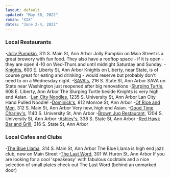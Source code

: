 ```yaml
---
layout: default
updated: "May 30, 2022"
roman: "XIX"
dates: "June 2-4, 2022"
---
```






### Local Restaurants

-[Jolly Pumpkin](https://annarbor.jollypumpkin.com/), 311 S. Main St, Ann Arbor
Jolly Pumpkin on Main Street is a great brewery with fun food. They also have a rooftop space - if it is open - they are open 4-10 on Wed-Thurs and until midnight Saturday and Sunday.
-[Knights](https://knightsrestaurants.com/), 600 E. Liberty St, Ann Arbor
Knights on Liberty, near State, is of course great for eating and drinking - would reserve but probably don't need to on a Wednesday night. 
-[SAVA's](https://www.savasannarbor.com/), 216 S. State St, Ann Arbor
SAVA on State near Washington just reopened after big renovations
-[Slurping Turtle](http://slurpingturtle.com/annarbor), 608 E. Liberty, Ann Arbor
The Slurping Turtle beside Knights is very high end Asian.
-[Lan City Noodles](https://www.lancitynoodles.com/), 1235 S. University St, Ann Arbor
Lan City Hand Pulled Noodle!
-[Dominick's](https://casa-dominicks.business.site/), 812 Monroe St, Ann Arbor
-[Of Rice and Men](https://ofriceandmen.com/), 312 S. Main St, Ann Arbor
Very new, high end Asian.
-[Good Time Charley's](https://www.charleysannarbor.com/), 1140 S. University St, Ann Arbor
-[Brown Jug Restaurant](http://www.brownjug-annarbor.com/), 1204 S. University St, Ann Arbor
-[Ashley's](http://www.ashleys.com/newsite/#!/), 338 S. State St, Ann Arbor
-[Red Hawk Bar and Grill](https://www.redhawkannarbor.com/), 316 S. State St, Ann Arbor

### Local Cafes and Clubs

-[The Blue Llama](https://www.bluellamaclub.com/), 314 S. Main St, Ann Arbor
The Blue Llama is high end jazz club, new on Main Street 
-[The Last Word](https://thelastwordbar.com/food-menu), 301 W. Huron St, Ann Arbor
If you are looking for a cool 'speakeasy' with fabulous cocktails and a nice selection of small plates check out The Last Word (behind an unmarked door) 
